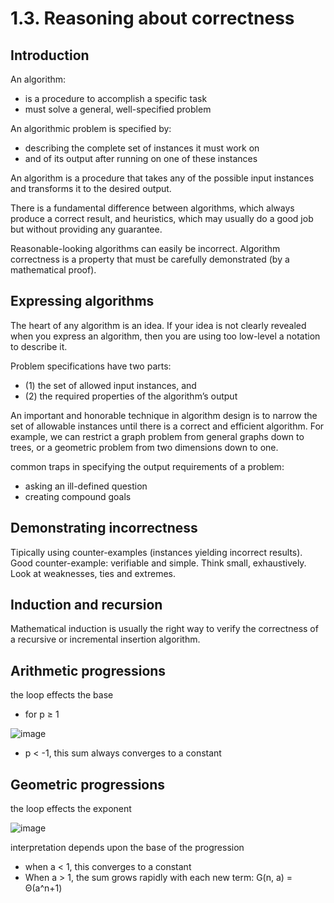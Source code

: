 # 1.3. Reasoning about correctness

## Introduction

An algorithm:

* is a procedure to accomplish a specific task
* must solve a general, well-specified problem

An algorithmic problem is specified by:

* describing the complete set of instances it must work on 
* and of its output after running on one of these instances

An algorithm is a procedure that takes any of the possible input instances and transforms it to the desired output.

There is a fundamental difference between algorithms, which always produce a correct result, and heuristics, which may usually do a good job but without providing any guarantee.

Reasonable-looking algorithms can easily be incorrect. Algorithm correctness is a property that must be carefully demonstrated (by a mathematical proof).

## Expressing algorithms

The heart of any algorithm is an idea. If your idea is not clearly revealed when you express an algorithm, then you are using too low-level a notation to describe it.

Problem specifications have two parts: 

* (1) the set of allowed input instances, and 
* (2) the required properties of the algorithm’s output

An important and honorable technique in algorithm design is to narrow the set of allowable instances until there is a correct and efficient algorithm. For example, we can restrict a graph problem from general graphs down to trees, or a geometric problem from two dimensions down to one.

common traps in specifying the output requirements of a problem:

* asking an ill-defined question
* creating compound goals

## Demonstrating incorrectness

Tipically using counter-examples (instances yielding incorrect results).
Good counter-example: verifiable and simple. Think small, exhaustively. Look at weaknesses, ties and extremes.

## Induction and recursion

Mathematical induction is usually the right way to verify the correctness of a recursive or incremental insertion algorithm.

## Arithmetic progressions

the loop effects the base

* for p ≥ 1

![image](https://raw.github.com/csabapalfi/algorithm-design-manual/master/arithmetic_progressions.jpg)

* p < -1, this sum always converges to a constant

## Geometric progressions

the loop effects the exponent

![image](https://raw.github.com/csabapalfi/algorithm-design-manual/master/geometric_progressions.jpg)

interpretation depends upon the base of the progression

* when a < 1, this converges to a constant
* When a > 1, the sum grows rapidly with each new term: G(n, a) = Θ(a^n+1) 






